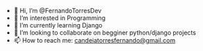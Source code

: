 - 👋 Hi, I’m @FernandoTorresDev
- 👀 I’m interested in Programming
- 🌱 I’m currently learning Django
- 💞️ I’m looking to collaborate on begginer python/django projects
- 📫 How to reach me: candeiatorresfernando@gmail.com

<!---
FernandoTorresDev/FernandoTorresDev is a ✨ special ✨ repository because its `README.md` (this file) appears on your GitHub profile.
You can click the Preview link to take a look at your changes.
--->
